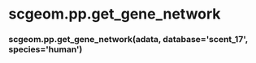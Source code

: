 # scgeom.pp.get_gene_network

### scgeom.pp.get_gene_network(adata, database='scent_17', species='human')
